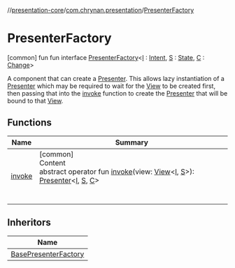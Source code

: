 //[presentation-core](../../../index.md)/[com.chrynan.presentation](../index.md)/[PresenterFactory](index.md)



# PresenterFactory  
 [common] fun fun interface [PresenterFactory](index.md)<[I](index.md) : [Intent](../-intent/index.md), [S](index.md) : [State](../-state/index.md), [C](index.md) : [Change](../-change/index.md)>

A component that can create a [Presenter](../-presenter/index.md). This allows lazy instantiation of a [Presenter](../-presenter/index.md) which may be required to wait for the [View](../-view/index.md) to be created first, then passing that into the [invoke](invoke.md) function to create the [Presenter](../-presenter/index.md) that will be bound to that [View](../-view/index.md).

   


## Functions  
  
|  Name |  Summary | 
|---|---|
| <a name="com.chrynan.presentation/PresenterFactory/invoke/#com.chrynan.presentation.View[TypeParam(bounds=[com.chrynan.presentation.Intent]),TypeParam(bounds=[com.chrynan.presentation.State])]/PointingToDeclaration/"></a>[invoke](invoke.md)| <a name="com.chrynan.presentation/PresenterFactory/invoke/#com.chrynan.presentation.View[TypeParam(bounds=[com.chrynan.presentation.Intent]),TypeParam(bounds=[com.chrynan.presentation.State])]/PointingToDeclaration/"></a>[common]  <br>Content  <br>abstract operator fun [invoke](invoke.md)(view: [View](../-view/index.md)<[I](index.md), [S](index.md)>): [Presenter](../-presenter/index.md)<[I](index.md), [S](index.md), [C](index.md)>  <br><br><br>|


## Inheritors  
  
|  Name | 
|---|
| <a name="com.chrynan.presentation/BasePresenterFactory///PointingToDeclaration/"></a>[BasePresenterFactory](../-base-presenter-factory/index.md)|

